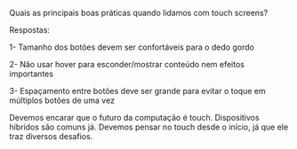 Quais as principais boas práticas quando lidamos com touch screens?

Respostas:

1- Tamanho dos botões devem ser confortáveis para o dedo gordo

2- Não usar hover para esconder/mostrar conteúdo nem efeitos importantes

3- Espaçamento entre botões deve ser grande para evitar o toque em múltiplos botões de uma vez

Devemos encarar que o futuro da computação é touch. Dispositivos híbridos são comuns já. Devemos pensar no touch desde o início, já que ele traz diversos desafios.